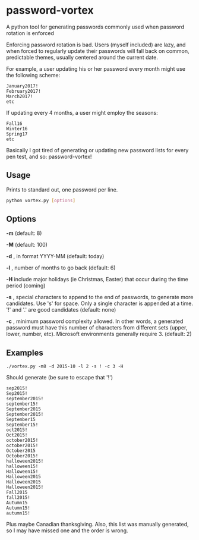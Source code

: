 # password-vortex
A python tool for generating passwords commonly used when password rotation is enforced

Enforcing password rotation is bad. Users (myself included) are lazy, and when forced to regularly update their passwords will
fall back on common, predictable themes, usually centered around the current date.

For example, a user updating his or her password every month might use the following scheme:

```
January2017!
February2017!
March2017!
etc
```

If updating every 4 months, a user might employ the seasons:

```
Fall16
Winter16
Spring17
etc
```

Basically I got tired of generating or updating new password lists for every pen test, and so: password-vortex!

## Usage ##

Prints to standard out, one password per line.

```bash
python vortex.py [options]
```

## Options

**-m** <min length> (default: 8)

**-M** <max length> (default: 100)

**-d** <start date>, in format YYYY-MM (default: today)

**-l** <months>, number of months to go back (default: 6)

**-H** include major holidays (ie Christmas, Easter) that occur during the time period (coming)

**-s** <special chars>, special characters to append to the end of passwords, to generate more candidates. Use 's' for space. Only a single character is appended at a time. '!' and '.' are good candidates (default: none)

**-c** <complexity>, minimum password complexity allowed. In other words, a generated password must have this number of characters from different sets (upper, lower, number, etc). Microsoft environments generally require 3. (default: 2)



## Examples

```./vortex.py -m8 -d 2015-10 -l 2 -s ! -c 3 -H```

Should generate (be sure to escape that '!')

```
sep2015!
Sep2015!
september2015!
september15!
September2015
September2015!
September15
September15!
oct2015!
Oct2015!
october2015!
october2015!
October2015
October2015!
halloween2015!
halloween15!
Halloween15!
Halloween2015
Halloween2015
Halloween2015!
Fall2015
fall2015!
Autumn15
Autumn15!
autumn15!
```

Plus maybe Canadian thanksgiving. Also, this list was manually generated, so I may have missed one and the order is wrong.
